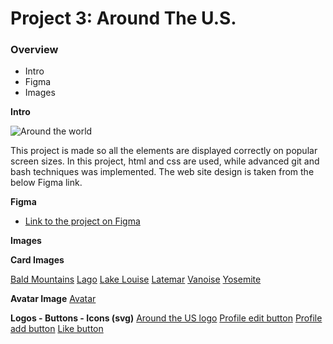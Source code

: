 # Project 3: Around The U.S.

### Overview

- Intro
- Figma
- Images

**Intro**

![Around the world](./images/Around%20the%20world.png)

This project is made so all the elements are displayed correctly on popular screen sizes. In this project, html and css are used, while advanced git and bash techniques was implemented. The web site design is taken from the below Figma link.

**Figma**

- [Link to the project on Figma](https://www.figma.com/file/ii4xxsJ0ghevUOcssTlHZv/Sprint-3%3A-Around-the-US?node-id=0%3A1)

**Images**

**Card Images**

[Bald Mountains](./images/bald-mountains.jpg)
[Lago](./images/lago.jpg)
[Lake Louise](./images/lake-louise.jpg)
[Latemar](./images/latemar.jpg)
[Vanoise](./images/vanoise.jpg)
[Yosemite](./images/yosemite.jpg)

**Avatar Image**
[Avatar](./images/Avatar.png)

**Logos - Buttons - Icons (svg)**
[Around the US logo](./images/logo.svg)
[Profile edit button](./images/Edit%20Button.svg)
[Profile add button](./images/Add%20Button.svg)
[Like button](./images/like%20button.svg)
